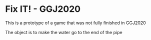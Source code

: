 # Fix IT! - GGJ2020

This is a prototype of a game that was not fully finished in GGJ2020

The object is to make the water go to the end of the pipe
